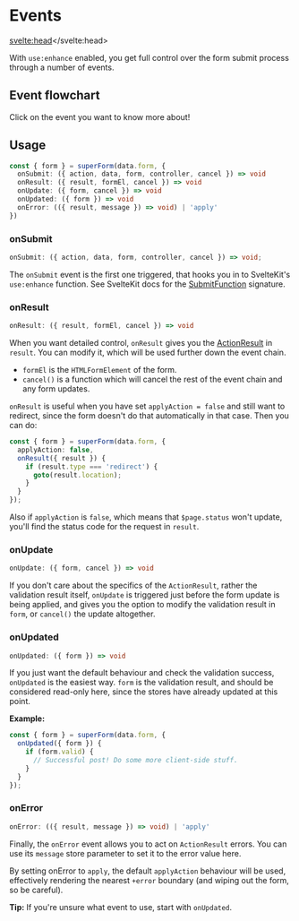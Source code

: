 <script lang="ts">
	import Form from './Form.svelte'
  import Next from '$lib/Next.svelte'
  import Flowchart from './Flowchart.svelte'
	import SuperDebug from 'sveltekit-superforms/client/SuperDebug.svelte'
  import { concepts } from '$lib/navigation/sections'

	export let data;
</script>

# Events

<svelte:head><title>Events</title></svelte:head>

With `use:enhance` enabled, you get full control over the form submit process through a number of events.

## Event flowchart

Click on the event you want to know more about!

<Flowchart />

## Usage

```ts
const { form } = superForm(data.form, {
  onSubmit: ({ action, data, form, controller, cancel }) => void
  onResult: ({ result, formEl, cancel }) => void
  onUpdate: ({ form, cancel }) => void
  onUpdated: ({ form }) => void
  onError: (({ result, message }) => void) | 'apply'
})
```

### onSubmit

```ts
onSubmit: ({ action, data, form, controller, cancel }) => void;
```

The `onSubmit` event is the first one triggered, that hooks you in to SvelteKit's `use:enhance` function. See SvelteKit docs for the [SubmitFunction](https://kit.svelte.dev/docs/types#public-types-submitfunction) signature.

### onResult

```ts
onResult: ({ result, formEl, cancel }) => void
```

When you want detailed control, `onResult` gives you the [ActionResult](https://kit.svelte.dev/docs/types#public-types-actionresult) in `result`. You can modify it, which will be used further down the event chain.

- `formEl` is the `HTMLFormElement` of the form.
- `cancel()` is a function which will cancel the rest of the event chain and any form updates.

`onResult` is useful when you have set `applyAction = false` and still want to redirect, since the form doesn't do that automatically in that case. Then you can do:

```ts
const { form } = superForm(data.form, {
  applyAction: false,
  onResult({ result }) {
    if (result.type === 'redirect') {
      goto(result.location);
    }
  }
});
```

Also if `applyAction` is `false`, which means that `$page.status` won't update, you'll find the status code for the request in `result`.

### onUpdate

```ts
onUpdate: ({ form, cancel }) => void
```

If you don't care about the specifics of the `ActionResult`, rather the validation result itself, `onUpdate` is triggered just before the form update is being applied, and gives you the option to modify the validation result in `form`, or `cancel()` the update altogether.

### onUpdated

```ts
onUpdated: ({ form }) => void
```

If you just want the default behaviour and check the validation success, `onUpdated` is the easiest way. `form` is the validation result, and should be considered read-only here, since the stores have already updated at this point.

**Example:**

```ts
const { form } = superForm(data.form, {
  onUpdated({ form }) {
    if (form.valid) {
      // Successful post! Do some more client-side stuff.
    }
  }
});
```

### onError

```ts
onError: (({ result, message }) => void) | 'apply'
```

Finally, the `onError` event allows you to act on `ActionResult` errors. You can use its `message` store parameter to set it to the error value here.

By setting onError to `apply`, the default `applyAction` behaviour will be used, effectively rendering the nearest `+error` boundary (and wiping out the form, so be careful).

**Tip:** If you're unsure what event to use, start with `onUpdated`.

<Next section={concepts} />
